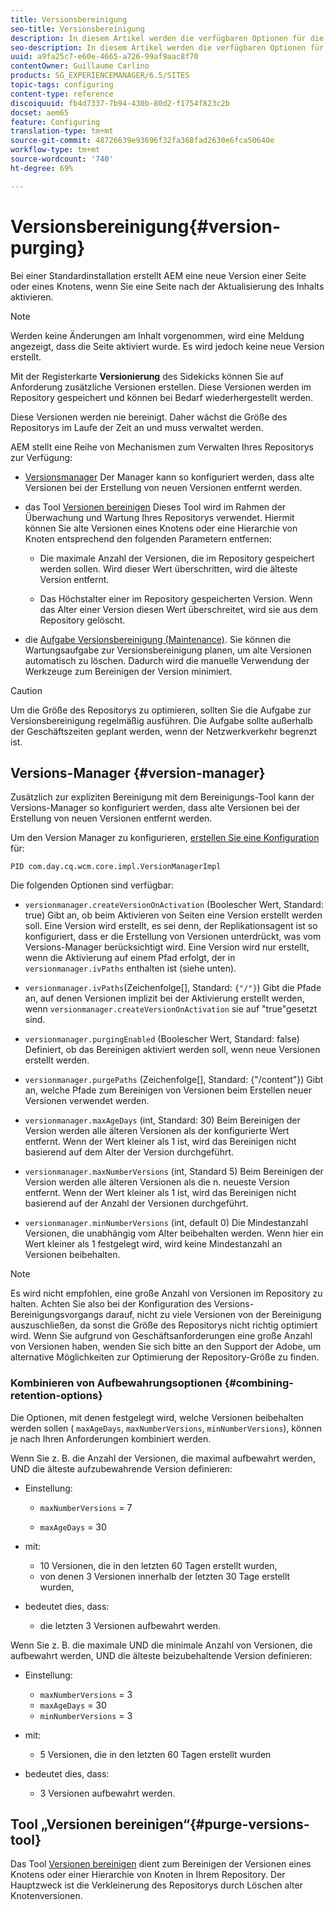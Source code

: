 ```yaml
---
title: Versionsbereinigung
seo-title: Versionsbereinigung
description: In diesem Artikel werden die verfügbaren Optionen für die Versionsbereinigung beschrieben.
seo-description: In diesem Artikel werden die verfügbaren Optionen für die Versionsbereinigung beschrieben.
uuid: a9fa25c7-e60e-4665-a726-99af9aac8f70
contentOwner: Guillaume Carlino
products: SG_EXPERIENCEMANAGER/6.5/SITES
topic-tags: configuring
content-type: reference
discoiquuid: fb4d7337-7b94-430b-80d2-f1754f823c2b
docset: aem65
feature: Configuring
translation-type: tm+mt
source-git-commit: 48726639e93696f32fa368fad2630e6fca50640e
workflow-type: tm+mt
source-wordcount: '740'
ht-degree: 69%

---
```



# Versionsbereinigung{#version-purging}

Bei einer Standardinstallation erstellt AEM eine neue Version einer Seite oder eines Knotens, wenn Sie eine Seite nach der Aktualisierung des Inhalts aktivieren.

>[!NOTE]
>
>Werden keine Änderungen am Inhalt vorgenommen, wird eine Meldung angezeigt, dass die Seite aktiviert wurde. Es wird jedoch keine neue Version erstellt.

Mit der Registerkarte **Versionierung** des Sidekicks können Sie auf Anforderung zusätzliche Versionen erstellen. Diese Versionen werden im Repository gespeichert und können bei Bedarf wiederhergestellt werden.

Diese Versionen werden nie bereinigt. Daher wächst die Größe des Repositorys im Laufe der Zeit an und muss verwaltet werden.

AEM stellt eine Reihe von Mechanismen zum Verwalten Ihres Repositorys zur Verfügung:

* [Versionsmanager](#version-manager) Der Manager kann so konfiguriert werden, dass alte Versionen bei der Erstellung von neuen Versionen entfernt werden.

* das Tool [Versionen bereinigen](/help/sites-deploying/monitoring-and-maintaining.md#purgeversionstool) Dieses Tool wird im Rahmen der Überwachung und Wartung Ihres Repositorys verwendet.
Hiermit können Sie alte Versionen eines Knotens oder eine Hierarchie von Knoten entsprechend den folgenden Parametern entfernen:

   * Die maximale Anzahl der Versionen, die im Repository gespeichert werden sollen.
Wird dieser Wert überschritten, wird die älteste Version entfernt.

   * Das Höchstalter einer im Repository gespeicherten Version.
Wenn das Alter einer Version diesen Wert überschreitet, wird sie aus dem Repository gelöscht.

* die [Aufgabe Versionsbereinigung (Maintenance)](/help/sites-administering/operations-dashboard.md#automated-maintenance-tasks). Sie können die Wartungsaufgabe zur Versionsbereinigung planen, um alte Versionen automatisch zu löschen. Dadurch wird die manuelle Verwendung der Werkzeuge zum Bereinigen der Version minimiert.

>[!CAUTION]
>
>Um die Größe des Repositorys zu optimieren, sollten Sie die Aufgabe zur Versionsbereinigung regelmäßig ausführen. Die Aufgabe sollte außerhalb der Geschäftszeiten geplant werden, wenn der Netzwerkverkehr begrenzt ist.

## Versions-Manager {#version-manager}

Zusätzlich zur expliziten Bereinigung mit dem Bereinigungs-Tool kann der Versions-Manager so konfiguriert werden, dass alte Versionen bei der Erstellung von neuen Versionen entfernt werden.

Um den Version Manager zu konfigurieren, [erstellen Sie eine Konfiguration](/help/sites-deploying/configuring-osgi.md) für:

`PID com.day.cq.wcm.core.impl.VersionManagerImpl`

Die folgenden Optionen sind verfügbar:

* `versionmanager.createVersionOnActivation` (Boolescher Wert, Standard: true) Gibt an, ob beim Aktivieren von Seiten eine Version erstellt werden soll.
Eine Version wird erstellt, es sei denn, der Replikationsagent ist so konfiguriert, dass er die Erstellung von Versionen unterdrückt, was vom Versions-Manager berücksichtigt wird.
Eine Version wird nur erstellt, wenn die Aktivierung auf einem Pfad erfolgt, der in `versionmanager.ivPaths` enthalten ist (siehe unten).

* `versionmanager.ivPaths`(Zeichenfolge[], Standard:  `{"/"}`) Gibt die Pfade an, auf denen Versionen implizit bei der Aktivierung erstellt werden, wenn  `versionmanager.createVersionOnActivation` sie auf &quot;true&quot;gesetzt sind.

* `versionmanager.purgingEnabled` (Boolescher Wert, Standard: false) Definiert, ob das Bereinigen aktiviert werden soll, wenn neue Versionen erstellt werden.

* `versionmanager.purgePaths` (Zeichenfolge[], Standard: {&quot;/content&quot;}) Gibt an, welche Pfade zum Bereinigen von Versionen beim Erstellen neuer Versionen verwendet werden.

* `versionmanager.maxAgeDays` (int, Standard: 30) Beim Bereinigen der Version werden alle älteren Versionen als der konfigurierte Wert entfernt. Wenn der Wert kleiner als 1 ist, wird das Bereinigen nicht basierend auf dem Alter der Version durchgeführt.

* `versionmanager.maxNumberVersions` (int, Standard 5) Beim Bereinigen der Version werden alle älteren Versionen als die n. neueste Version entfernt. Wenn der Wert kleiner als 1 ist, wird das Bereinigen nicht basierend auf der Anzahl der Versionen durchgeführt.

* `versionmanager.minNumberVersions` (int, default 0) Die Mindestanzahl Versionen, die unabhängig vom Alter beibehalten werden. Wenn hier ein Wert kleiner als 1 festgelegt wird, wird keine Mindestanzahl an Versionen beibehalten.

>[!NOTE]
>
>Es wird nicht empfohlen, eine große Anzahl von Versionen im Repository zu halten. Achten Sie also bei der Konfiguration des Versions-Bereinigungsvorgangs darauf, nicht zu viele Versionen von der Bereinigung auszuschließen, da sonst die Größe des Repositorys nicht richtig optimiert wird. Wenn Sie aufgrund von Geschäftsanforderungen eine große Anzahl von Versionen haben, wenden Sie sich bitte an den Support der Adobe, um alternative Möglichkeiten zur Optimierung der Repository-Größe zu finden.

### Kombinieren von Aufbewahrungsoptionen {#combining-retention-options}

Die Optionen, mit denen festgelegt wird, welche Versionen beibehalten werden sollen ( `maxAgeDays`, `maxNumberVersions`, `minNumberVersions`), können je nach Ihren Anforderungen kombiniert werden.

Wenn Sie z. B. die Anzahl der Versionen, die maximal aufbewahrt werden, UND die älteste aufzubewahrende Version definieren:

* Einstellung:

   * `maxNumberVersions` = 7

   * `maxAgeDays` = 30

* mit:

   * 10 Versionen, die in den letzten 60 Tagen erstellt wurden,
   * von denen 3 Versionen innerhalb der letzten 30 Tage erstellt wurden,

* bedeutet dies, dass:

   * die letzten 3 Versionen aufbewahrt werden.

Wenn Sie z. B. die maximale UND die minimale Anzahl von Versionen, die aufbewahrt werden, UND die älteste beizubehaltende Version definieren:

* Einstellung:

   * `maxNumberVersions` = 3
   * `maxAgeDays` = 30
   * `minNumberVersions` = 3

* mit:

   * 5 Versionen, die in den letzten 60 Tagen erstellt wurden

* bedeutet dies, dass:

   * 3 Versionen aufbewahrt werden.

## Tool „Versionen bereinigen“{#purge-versions-tool}

Das Tool [Versionen bereinigen](/help/sites-deploying/monitoring-and-maintaining.md#purgeversionstool) dient zum Bereinigen der Versionen eines Knotens oder einer Hierarchie von Knoten in Ihrem Repository. Der Hauptzweck ist die Verkleinerung des Repositorys durch Löschen alter Knotenversionen.
